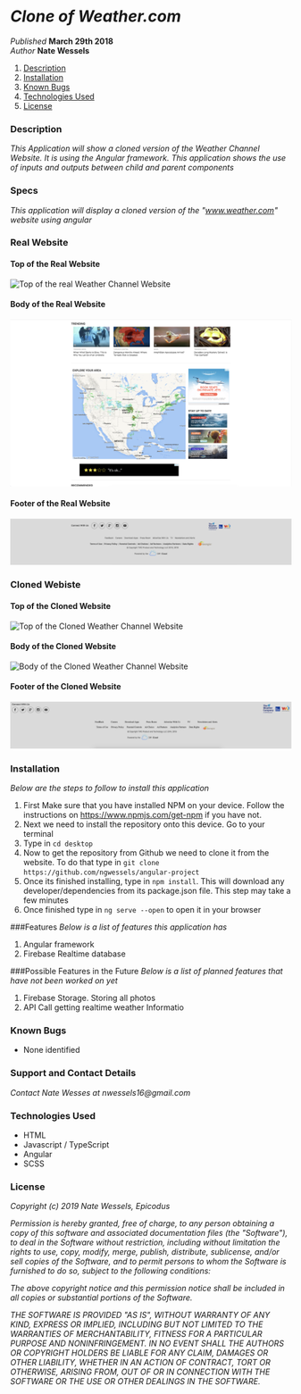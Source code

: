 # _Clone of Weather.com_

_Published_ **March 29th 2018**<br>
_Author_ **Nate Wessels**

1. [Description](#description)
1. [Installation](#installation)
1. [Known Bugs](#known-bugs)
1. [Technologies Used](#technologies-used)
1. [License](#license)

### Description

_This Application will show a cloned version of the Weather Channel Website. It is using the Angular framework. This application shows the use of inputs and outputs between child and parent components_

### Specs

_This application will display a cloned version of the "www.weather.com" website using angular_

### Real Website

#### Top of the Real Website
![Top of the real Weather Channel Website](src/assets/img/top-real.png)
#### Body of the Real Website
![Body of the real Weather Channel Website](src/assets/img/body-real.png)
#### Footer of the Real Website
![Footer of the Real Weather Channel Website](src/assets/img/footer-real.png)

### Cloned Webiste

#### Top of the Cloned Website
![Top of the Cloned Weather Channel Website](src/assets/img/top-clone.png)
#### Body of the Cloned Website
![Body of the Cloned Weather Channel Website](src/assets/img/body-clone.png)
#### Footer of the Cloned Website
![Footer of the Cloned Weather Channel Website](src/assets/img/footer-clone.png)


### Installation
_Below are the steps to follow to install this application_
  1. First Make sure that you have installed NPM on your device. Follow the instructions on https://www.npmjs.com/get-npm if you have not.
  2. Next we need to install the repository onto this device. Go to your terminal
  3. Type in `cd desktop`
  4. Now to get the repository from Github we need to clone it from the website. To do that type in `git clone https://github.com/ngwessels/angular-project`
  5. Once its finished installing, type in `npm install`. This will download any developer/dependencies from its package.json file. This step may take a few minutes
  6. Once finished type in `ng serve --open` to open it in your browser


###Features
_Below is a list of features this application has_
  1. Angular framework
  2. Firebase Realtime database

###Possible Features in the Future
_Below is a list of planned features that have not been worked on yet_
  1. Firebase Storage. Storing all photos
  2. API Call getting realtime weather Informatio

### Known Bugs
* None identified

### Support and Contact Details

_Contact Nate Wesses at nwessels16@gmail.com_

### Technologies Used
* HTML
* Javascript / TypeScript
* Angular
* SCSS

### License


_Copyright (c) 2019 Nate Wessels, Epicodus_

_Permission is hereby granted, free of charge, to any person obtaining a copy of this software and associated documentation files (the "Software"), to deal in the Software without restriction, including without limitation the rights to use, copy, modify, merge, publish, distribute, sublicense, and/or sell copies of the Software, and to permit persons to whom the Software is furnished to do so, subject to the following conditions:_

_The above copyright notice and this permission notice shall be included in all copies or substantial portions of the Software._

_THE SOFTWARE IS PROVIDED "AS IS", WITHOUT WARRANTY OF ANY KIND, EXPRESS OR IMPLIED, INCLUDING BUT NOT LIMITED TO THE WARRANTIES OF MERCHANTABILITY, FITNESS FOR A PARTICULAR PURPOSE AND NONINFRINGEMENT. IN NO EVENT SHALL THE AUTHORS OR COPYRIGHT HOLDERS BE LIABLE FOR ANY CLAIM, DAMAGES OR OTHER LIABILITY, WHETHER IN AN ACTION OF CONTRACT, TORT OR OTHERWISE, ARISING FROM, OUT OF OR IN CONNECTION WITH THE SOFTWARE OR THE USE OR OTHER DEALINGS IN THE SOFTWARE._
